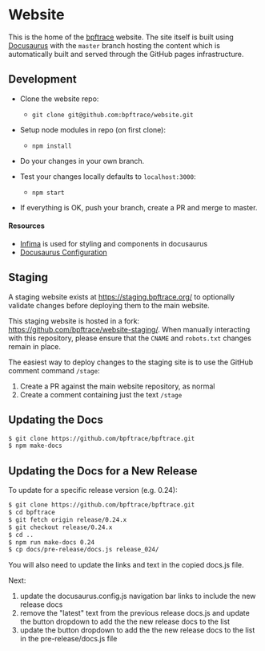 # Website

This is the home of the [bpftrace](https://bpftrace.org) website. The site itself is built using [Docusaurus](https://docusaurus.io/) with the `master` branch hosting the content which is automatically built and served through the GitHub pages infrastructure.

## Development

- Clone the website repo:
	- `git clone git@github.com:bpftrace/website.git`

- Setup node modules in repo (on first clone):
	- `npm install`

- Do your changes in your own branch.

- Test your changes locally defaults to `localhost:3000`:
	- `npm start`

- If everything is OK, push your branch, create a PR and merge to master.

#### Resources

- [Infima](https://infima.dev/) is used for styling and components in docusaurus
- [Docusaurus Configuration](https://docusaurus.io/docs/configuration)

## Staging

A staging website exists at https://staging.bpftrace.org/ to optionally validate changes before deploying them to the main website.

This staging website is hosted in a fork: https://github.com/bpftrace/website-staging/. When manually interacting with this repository, please ensure that the `CNAME` and `robots.txt` changes remain in place.

The easiest way to deploy changes to the staging site is to use the GitHub comment command `/stage`:
1. Create a PR against the main website repository, as normal
2. Create a comment containing just the text `/stage`

## Updating the Docs

```bash
$ git clone https://github.com/bpftrace/bpftrace.git
$ npm make-docs
```

## Updating the Docs for a New Release

To update for a specific release version (e.g. 0.24):

```bash
$ git clone https://github.com/bpftrace/bpftrace.git
$ cd bpftrace
$ git fetch origin release/0.24.x
$ git checkout release/0.24.x
$ cd ..
$ npm run make-docs 0.24
$ cp docs/pre-release/docs.js release_024/
```

You will also need to update the links and text in the copied docs.js file.

Next:
1. update the docusaurus.config.js navigation bar links to include the new release docs
1. remove the "latest" text from the previous release docs.js and update the button dropdown to add the the new release docs to the list
1. update the button dropdown to add the the new release docs to the list in the pre-release/docs.js file
